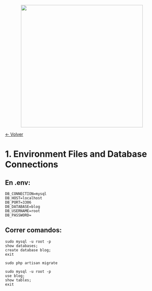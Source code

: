 <p align="center"><a href="https://laravel.com" target="_blank"><img src="https://raw.githubusercontent.com/laravel/art/master/logo-lockup/5%20SVG/2%20CMYK/1%20Full%20Color/laravel-logolockup-cmyk-red.svg" width="400"></a></p>

[<- Volver](../../README.md)

# 1. Environment Files and Database Connections

## En .env:

    DB_CONNECTION=mysql
    DB_HOST=localhost
    DB_PORT=3306
    DB_DATABASE=blog
    DB_USERNAME=root
    DB_PASSWORD=

## Correr comandos:

    sudo mysql -u root -p
    show databases;
    create database blog;
    exit

    sudo php artisan migrate

    sudo mysql -u root -p
    use blog;
    show tables;
    exit
